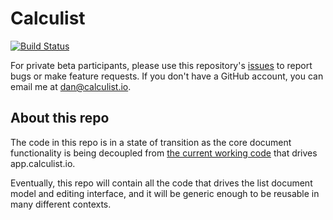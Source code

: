 # Calculist

[![Build Status](https://travis-ci.org/calculist/calculist.svg?branch=master)](https://travis-ci.org/calculist/calculist)

For private beta participants, please use this repository's [issues](https://github.com/calculist/calculist/issues) to report bugs or make feature requests. If you don't have a GitHub account, you can email me at [dan@calculist.io](mailto:dan@calculist.io).

## About this repo

The code in this repo is in a state of transition as the core document functionality is being decoupled from [the current working code](https://github.com/calculist/app.calculist.io) that drives app.calculist.io.

Eventually, this repo will contain all the code that drives the list document model and editing interface, and it will be generic enough to be reusable in many different contexts.
